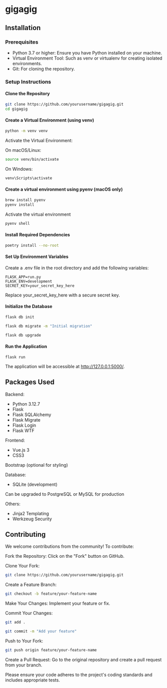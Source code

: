 # gigagig

## Installation

### Prerequisites

- Python 3.7 or higher: Ensure you have Python installed on your machine.
- Virtual Environment Tool: Such as venv or virtualenv for creating isolated environments.
- Git: For cloning the repository.

### Setup Instructions

#### Clone the Repository

```bash
git clone https://github.com/yourusername/gigagig.git
cd gigagig
```

#### Create a Virtual Environment (using venv)

```bash
python -m venv venv
```

Activate the Virtual Environment:

On macOS/Linux:

```bash
source venv/bin/activate
```

On Windows:

```bash
venv\Scripts\activate
```

#### Create a virtual environment using pyenv (macOS only)
```bash
brew install pyenv
pyenv install
```

Activate the virtual environment
```bash
pyenv shell
```

#### Install Required Dependencies

```bash
poetry install --no-root
```

#### Set Up Environment Variables

Create a .env file in the root directory and add the following variables:

```
FLASK_APP=run.py
FLASK_ENV=development
SECRET_KEY=your_secret_key_here
```

Replace your_secret_key_here with a secure secret key.


#### Initialize the Database

```bash
flask db init

flask db migrate -m "Initial migration"

flask db upgrade
```

#### Run the Application

```
flask run
```

The application will be accessible at http://127.0.0.1:5000/.

## Packages Used
Backend:

- Python 3.12.7
- Flask
- Flask SQLAlchemy
- Flask Migrate
- Flask Login
- Flask WTF


Frontend:
- Vue.js 3
- CSS3

Bootstrap (optional for styling)


Database:
- SQLite (development)

Can be upgraded to PostgreSQL or MySQL for production


Others:
- Jinja2 Templating
- Werkzeug Security


## Contributing

We welcome contributions from the community! To contribute:


Fork the Repository: Click on the "Fork" button on GitHub.


Clone Your Fork:

```bash
git clone https://github.com/yourusername/gigagig.git
```

Create a Feature Branch:
```bash
git checkout -b feature/your-feature-name
```
Make Your Changes: Implement your feature or fix.

Commit Your Changes:

```bash
git add .

git commit -m "Add your feature"
```
Push to Your Fork:

```bash
git push origin feature/your-feature-name
```
Create a Pull Request: Go to the original repository and create a pull request from your branch.


Please ensure your code adheres to the project's coding standards and includes appropriate tests.
